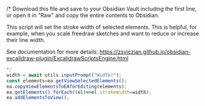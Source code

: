 /*
Download this file and save to your Obsidian Vault including the first line, or open it in "Raw" and copy the entire contents to Obsidian.

This script will set the stroke width of selected elements. This is helpful, for example, when you scale freedraw sketches and want to reduce or increase their line width.

See documentation for more details:
https://zsviczian.github.io/obsidian-excalidraw-plugin/ExcalidrawScriptsEngine.html

```javascript
*/
width = await utils.inputPrompt("Width?");
const elements=ea.getViewSelectedElements();
ea.copyViewElementsToEAforEditing(elements);
ea.getElements().forEach((el)=>el.strokeWidth=width);
ea.addElementsToView();